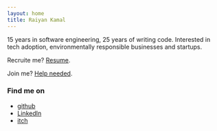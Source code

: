 ```yaml
---
layout: home
title: Raiyan Kamal
---
```


15 years in software engineering, 25 years of writing code.
Interested in tech adoption, environmentally responsible businesses and startups.

Recruite me? [Resume](./pages/raiyan-kamal-resume.md).

Join me? [Help needed](./pages/help-needed.md).

### Find me on

- [github](https://github.com/raiyankamal)
- [LinkedIn](https://www.linkedin.com/in/raiyan-kamal-9877251b/)
- [itch](https://rknotes.itch.io/)
